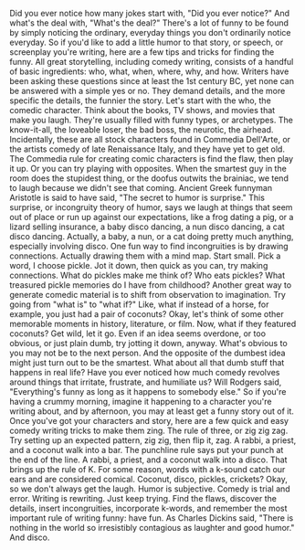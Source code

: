 Did you ever notice how many jokes start with, "Did you ever notice?" And what's the deal with,  "What's the deal?" There's a lot of funny to be found by simply noticing the ordinary,  everyday things you don't ordinarily notice everyday. So if you'd like to add a little humor to that story, or speech,  or screenplay you're writing, here are a few tips and tricks for finding the funny. All great storytelling,  including comedy writing, consists of a handful  of basic ingredients: who, what, when, where, why, and how. Writers have been asking these questions since at least the 1st century BC, yet none can be answered  with a simple yes or no. They demand details, and the more specific the details, the funnier the story. Let's start with the who, the comedic character. Think about the books, TV shows, and movies that make you laugh. They're usually filled with funny types, or archetypes. The know-it-all, the loveable loser, the bad boss, the neurotic, the airhead. Incidentally, these are all stock  characters found in Commedia Dell'Arte, or the artists comedy  of late Renaissance Italy, and they have yet to get old. The Commedia rule for creating comic  characters is find the flaw, then play it up. Or you can try playing with opposites. When the smartest guy in the room does the stupidest thing, or the doofus outwits the brainiac, we tend to laugh because we didn't see that coming. Ancient Greek funnyman Aristotle is said to have said, "The secret to humor is surprise." This surprise,  or incongruity theory of humor, says we laugh at things  that seem out of place or run up against our expectations, like a frog dating a pig, or a lizard selling insurance, a baby disco dancing, a nun disco dancing, a cat disco dancing. Actually, a baby, a nun, or a cat doing pretty much anything, especially involving disco. One fun way to find incongruities is by drawing connections. Actually drawing them with a mind map. Start small. Pick a word, I choose pickle. Jot it down, then quick as you can, try making connections. What do pickles make me think of? Who eats pickles? What treasured pickle memories do I have from childhood? Another great way to generate comedic material is to shift from observation to imagination. Try going from "what is" to "what if?" Like, what if instead of a horse, for example, you just had a pair of coconuts? Okay, let's think of some other memorable moments in history, literature, or film. Now, what if they featured coconuts? Get wild, let it go. Even if an idea seems overdone, or too obvious, or just plain dumb, try jotting it down, anyway. What's obvious to you may not be to the next person. And the opposite of the dumbest idea might just turn out to be the smartest. What about all that dumb stuff that happens in real life? Have you ever noticed how much comedy revolves around things that irritate, frustrate,  and humiliate us? Will Rodgers said, "Everything's funny as long as it happens to somebody else." So if you're having a crummy morning, imagine it happening to a character you're writing about, and by afternoon, you may at least get a funny story out of it. Once you've got your characters and story, here are a few quick and easy comedy writing tricks to make them zing. The rule of three, or zig zig zag. Try setting up an expected pattern, zig zig, then flip it, zag. A rabbi, a priest, and a coconut walk into a bar. The punchline rule says put your punch at the end of the line. A rabbi, a priest, and a coconut walk into a disco. That brings up the rule of K. For some reason, words with a k-sound catch our ears and are considered comical. Coconut, disco, pickles, crickets? Okay, so we don't always get the laugh. Humor is subjective. Comedy is trial and error. Writing is rewriting. Just keep trying. Find the flaws, discover the details, insert incongruities, incorporate k-words, and remember the most important rule of writing funny: have fun. As Charles Dickins said, "There is nothing in the world so irresistibly contagious as laughter and good humor." And disco. 